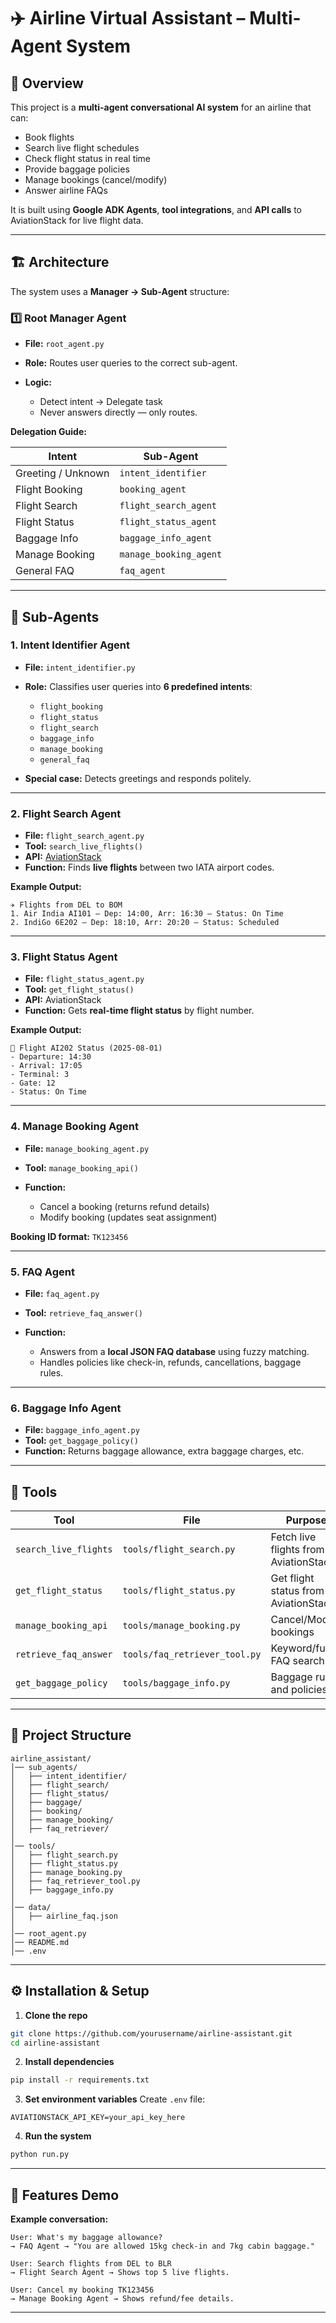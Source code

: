# ✈️ Airline Virtual Assistant – Multi-Agent System

## 📌 Overview

This project is a **multi-agent conversational AI system** for an airline that can:

* Book flights
* Search live flight schedules
* Check flight status in real time
* Provide baggage policies
* Manage bookings (cancel/modify)
* Answer airline FAQs

It is built using **Google ADK Agents**, **tool integrations**, and **API calls** to AviationStack for live flight data.

---

## 🏗️ Architecture

The system uses a **Manager → Sub-Agent** structure:

### 1️⃣ **Root Manager Agent**

* **File:** `root_agent.py`
* **Role:** Routes user queries to the correct sub-agent.
* **Logic:**

  * Detect intent → Delegate task
  * Never answers directly — only routes.

**Delegation Guide:**

| Intent             | Sub-Agent              |
| ------------------ | ---------------------- |
| Greeting / Unknown | `intent_identifier`    |
| Flight Booking     | `booking_agent`        |
| Flight Search      | `flight_search_agent`  |
| Flight Status      | `flight_status_agent`  |
| Baggage Info       | `baggage_info_agent`   |
| Manage Booking     | `manage_booking_agent` |
| General FAQ        | `faq_agent`            |

---

## 🤖 Sub-Agents

### 1. **Intent Identifier Agent**

* **File:** `intent_identifier.py`
* **Role:** Classifies user queries into **6 predefined intents**:

  * `flight_booking`
  * `flight_status`
  * `flight_search`
  * `baggage_info`
  * `manage_booking`
  * `general_faq`
* **Special case:** Detects greetings and responds politely.

---

### 2. **Flight Search Agent**

* **File:** `flight_search_agent.py`
* **Tool:** `search_live_flights()`
* **API:** [AviationStack](https://aviationstack.com/)
* **Function:** Finds **live flights** between two IATA airport codes.

**Example Output:**

```
✈️ Flights from DEL to BOM
1. Air India AI101 — Dep: 14:00, Arr: 16:30 — Status: On Time
2. IndiGo 6E202 — Dep: 18:10, Arr: 20:20 — Status: Scheduled
```

---

### 3. **Flight Status Agent**

* **File:** `flight_status_agent.py`
* **Tool:** `get_flight_status()`
* **API:** AviationStack
* **Function:** Gets **real-time flight status** by flight number.

**Example Output:**

```
📡 Flight AI202 Status (2025-08-01)
- Departure: 14:30
- Arrival: 17:05
- Terminal: 3
- Gate: 12
- Status: On Time
```

---

### 4. **Manage Booking Agent**

* **File:** `manage_booking_agent.py`
* **Tool:** `manage_booking_api()`
* **Function:**

  * Cancel a booking (returns refund details)
  * Modify booking (updates seat assignment)

**Booking ID format:** `TK123456`

---

### 5. **FAQ Agent**

* **File:** `faq_agent.py`
* **Tool:** `retrieve_faq_answer()`
* **Function:**

  * Answers from a **local JSON FAQ database** using fuzzy matching.
  * Handles policies like check-in, refunds, cancellations, baggage rules.

---

### 6. **Baggage Info Agent**

* **File:** `baggage_info_agent.py`
* **Tool:** `get_baggage_policy()`
* **Function:** Returns baggage allowance, extra baggage charges, etc.

---

## 🔧 Tools

| Tool                  | File                          | Purpose                               |
| --------------------- | ----------------------------- | ------------------------------------- |
| `search_live_flights` | `tools/flight_search.py`      | Fetch live flights from AviationStack |
| `get_flight_status`   | `tools/flight_status.py`      | Get flight status from AviationStack  |
| `manage_booking_api`  | `tools/manage_booking.py`     | Cancel/Modify bookings                |
| `retrieve_faq_answer` | `tools/faq_retriever_tool.py` | Keyword/fuzzy FAQ search              |
| `get_baggage_policy`  | `tools/baggage_info.py`       | Baggage rules and policies            |

---

## 📂 Project Structure

```
airline_assistant/
│── sub_agents/
│   ├── intent_identifier/
│   ├── flight_search/
│   ├── flight_status/
│   ├── baggage/
│   ├── booking/
│   ├── manage_booking/
│   ├── faq_retriever/
│
│── tools/
│   ├── flight_search.py
│   ├── flight_status.py
│   ├── manage_booking.py
│   ├── faq_retriever_tool.py
│   ├── baggage_info.py
│
│── data/
│   ├── airline_faq.json
│
│── root_agent.py
│── README.md
│── .env
```

---

## ⚙️ Installation & Setup

1. **Clone the repo**

```bash
git clone https://github.com/yourusername/airline-assistant.git
cd airline-assistant
```

2. **Install dependencies**

```bash
pip install -r requirements.txt
```

3. **Set environment variables**
   Create `.env` file:

```env
AVIATIONSTACK_API_KEY=your_api_key_here
```

4. **Run the system**

```bash
python run.py
```

---

## 🚀 Features Demo

**Example conversation:**

```
User: What's my baggage allowance?
→ FAQ Agent → "You are allowed 15kg check-in and 7kg cabin baggage."

User: Search flights from DEL to BLR
→ Flight Search Agent → Shows top 5 live flights.

User: Cancel my booking TK123456
→ Manage Booking Agent → Shows refund/fee details.
```

---
